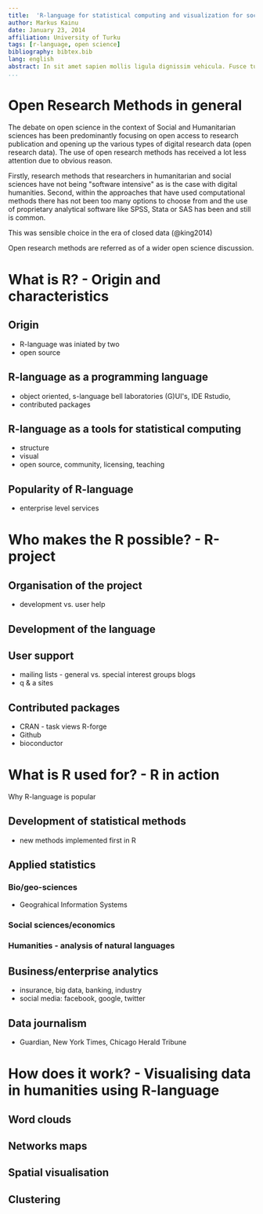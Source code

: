 ```yaml
---
title:  'R-language for statistical computing and visualization for social and humanitarian sciences'
author: Markus Kainu
date: January 23, 2014
affiliation: University of Turku
tags: [r-language, open science]
bibliography: bibtex.bib
lang: english
abstract: In sit amet sapien mollis ligula dignissim vehicula. Fusce turpis dui, semper consequat erat eget, laoreet rutrum diam. Maecenas neque urna, convallis quis est rhoncus, imperdiet interdum lorem. Curabitur tempor nisi sit amet est feugiat, sed pharetra neque fringilla. Etiam at enim mattis, pretium nulla eu, bibendum tellus. Morbi sed volutpat augue. Phasellus porta pretium nulla vel tincidunt. Pellentesque vel fermentum ante, non varius nunc. 
...
```


<!--
cd ~/workspace/openscience/digihist
pandoc r_lang.md -o r_lang.pdf --toc --number-sections --filter pandoc-citeproc
#
pandoc r_lang.md -o r_lang.pdf --template=../../template/pandoc_article/tex_templates/pandoc.latex.template --number-sections --toc --latex-engine=xelatex -V lang=english -V papersize:a4paper -V documentclass=scrartcl

-->

# Open Research Methods in general

The debate on open science in the context of Social and Humanitarian sciences has been predominantly focusing on open access to research publication and opening up the various types of digital research data (open research data). The use of open research methods has received a lot less attention due to obvious reason.

Firstly, research methods that researchers in humanitarian and social sciences have not being "software intensive" as is the case with digital humanities. Second, within the approaches that have used computational methods there has not been too many options to choose from and the use of proprietary analytical software like SPSS, Stata or SAS has been and still is common.

This was sensible choice in the era of closed data (@king2014)

Open research methods are referred as  of a wider open science discussion.


# What is R? - Origin and characteristics

## Origin
- R-language was iniated by two 
- open source

## R-language as a programming language
- object oriented, s-language bell laboratories
(G)UI's, IDE Rstudio, 
- contributed packages

## R-language as a tools for statistical computing
- structure
- visual
- open source, community, licensing, teaching

## Popularity of R-language
- enterprise level services

# Who makes the R possible? -  R-project

## Organisation of the project
- development vs. user help

## Development of the language

## User support
- mailing lists - general vs. special interest groups
blogs
- q & a sites

## Contributed packages
- CRAN - task views
R-forge
- Github
- bioconductor

# What is R used for? - R in action
Why R-language is popular

## Development of statistical methods
- new methods implemented first in R

## Applied statistics

### Bio/geo-sciences
- Geograhical Information Systems

### Social sciences/economics

### Humanities - analysis of natural languages

## Business/enterprise analytics
- insurance, big data, banking, industry
- social media: facebook, google, twitter

## Data journalism
- Guardian, New York Times, Chicago Herald Tribune

# How does it work? - Visualising data in humanities using R-language

## Word clouds

## Networks maps

## Spatial visualisation

## Clustering

## 


